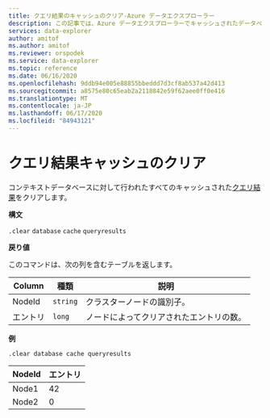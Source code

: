 ```yaml
---
title: クエリ結果のキャッシュのクリア-Azure データエクスプローラー
description: この記事では、Azure データエクスプローラーでキャッシュされたデータベーススキーマをクリアするための管理コマンドについて説明します。
services: data-explorer
author: amitof
ms.author: amitof
ms.reviewer: orspodek
ms.service: data-explorer
ms.topic: reference
ms.date: 06/16/2020
ms.openlocfilehash: 9ddb94e005e88855bbeddd7d3cf8ab537a42d413
ms.sourcegitcommit: a8575e80c65eab2a2118842e59f62aee0ff0e416
ms.translationtype: MT
ms.contentlocale: ja-JP
ms.lasthandoff: 06/17/2020
ms.locfileid: "84943121"
---
```

# <a name="clear-query-results-cache"></a>クエリ結果キャッシュのクリア

コンテキストデータベースに対して行われたすべてのキャッシュされた[クエリ結果](../query/query-results-cache.md)をクリアします。

**構文**

`.clear` `database` `cache` `queryresults`

**戻り値**

このコマンドは、次の列を含むテーブルを返します。

|Column    |種類    |説明
|---|---|---
|NodeId|`string`|クラスターノードの識別子。
|エントリ|`long`|ノードによってクリアされたエントリの数。

**例**

```kusto
.clear database cache queryresults
```

|NodeId|エントリ|
|---|---|
|Node1|42
|Node2|0
